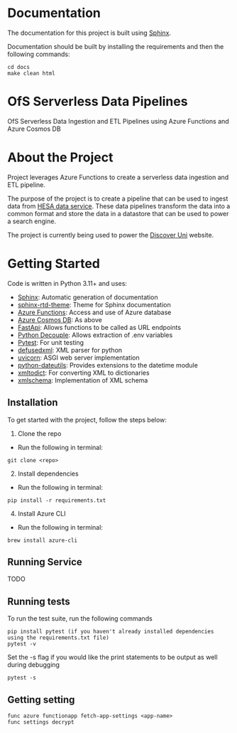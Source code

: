 Documentation
=============
The documentation for this project is built using [Sphinx](#getting-started).

Documentation should be built by installing the requirements and then the following commands:

```
cd docs
make clean html
```

OfS Serverless Data Pipelines
=============================
OfS Serverless Data Ingestion and ETL Pipelines using Azure Functions and Azure Cosmos DB

About the Project
=================

Project leverages Azure Functions to create a serverless data ingestion and ETL pipeline.

The purpose of the project is to create a pipeline that can be used to ingest data from
[HESA data service](https://www.hesa.ac.uk/data-and-analysis/students).
These data pipelines transform the data into a common format and store the data in a datastore that can be used to
power a search engine.

The project is currently being used to power the [Discover Uni](https://discoveruni.gov.uk/) website.

Getting Started
===============

Code is written in Python 3.11+ and uses:

- [Sphinx](https://www.sphinx-doc.org/en/master/): Automatic generation of documentation
- [sphinx-rtd-theme](https://pypi.org/project/sphinx-rtd-theme/): Theme for Sphinx documentation
- [Azure Functions](https://docs.microsoft.com/en-us/azure/azure-functions/): Access and use of Azure database
- [Azure Cosmos DB](https://docs.microsoft.com/en-us/azure/cosmos-db/): As above
- [FastApi](https://fastapi.tiangolo.com): Allows functions to be called as URL endpoints
- [Python Decouple](https://pypi.org/project/python-decouple/): Allows extraction of .env variables
- [Pytest](https://docs.pytest.org/en/6.2.x/): For unit testing
- [defusedxml](https://pypi.org/project/defusedxml/): XML parser for python
- [uvicorn](https://www.uvicorn.org): ASGI web server implementation
- [python-dateutils](https://pypi.org/project/python-dateutil/): Provides extensions to the datetime module
- [xmltodict](https://pypi.org/project/xmltodict/): For converting XML to dictionaries
- [xmlschema](https://pypi.org/project/xmlschema/): Implementation of XML schema


Installation
------------

To get started with the project, follow the steps below:

1) Clone the repo

* Run the following in terminal:

```
git clone <repo>
```

2) Install dependencies

* Run the following in terminal:

```
pip install -r requirements.txt
```

4) Install Azure CLI

* Run the following in terminal:
```
brew install azure-cli
```

Running Service
---------------

TODO


Running tests
-------------

To run the test suite, run the following commands

```
pip install pytest (if you haven't already installed dependencies using the requirements.txt file)
pytest -v
```

Set the -s flag if you would like the print statements to be output as well during debugging

```
pytest -s
```

Getting setting
----------------

```
func azure functionapp fetch-app-settings <app-name>
func settings decrypt
```


